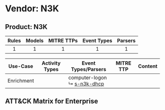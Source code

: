Vendor: N3K
===========
Product: N3K
------------
| Rules | Models | MITRE TTPs | Event Types | Parsers |
|:-----:|:------:|:----------:|:-----------:|:-------:|
|   1   |   1    |     1      |      1      |    1    |

|  Use-Case  | Activity Types | Event Types/Parsers                                                         | MITRE TTP | Content                                    |
|:----------:| -------------- | --------------------------------------------------------------------------- | --------- | ------------------------------------------ |
| Enrichment | <ul></li></ul> |  computer-logon<br> ↳ [s-n3k-dhcp](Parsers/parserContent_s-n3k-dhcp.md)<br> |           | [](Rules_Models/r_m_n3k_n3k_Enrichment.md) |

ATT&CK Matrix for Enterprise
----------------------------
